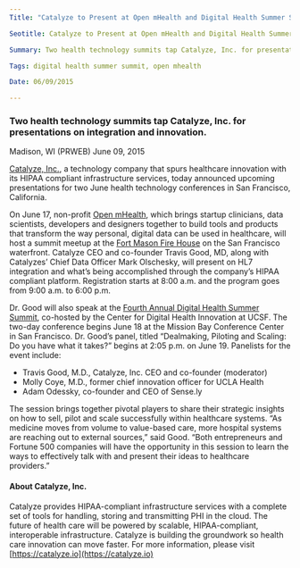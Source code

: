```yaml
---
Title: "Catalyze to Present at Open mHealth and Digital Health Summer Summit"

Seotitle: Catalyze to Present at Open mHealth and Digital Health Summer Summit

Summary: Two health technology summits tap Catalyze, Inc. for presentations on integration and innovation.

Tags: digital health summer summit, open mhealth

Date: 06/09/2015

---
```

### Two health technology summits tap Catalyze, Inc. for presentations on integration and innovation.

Madison, WI (PRWEB) June 09, 2015

[Catalyze, Inc.](https://catalyze.io), a technology company that spurs healthcare innovation with its HIPAA compliant infrastructure services, today announced upcoming presentations for two June health technology conferences in San Francisco, California.

On June 17, non-profit [Open mHealth](http://www.openmhealth.org/), which brings startup clinicians, data scientists, developers and designers together to build tools and products that transform the way personal, digital data can be used in healthcare, will host a summit meetup at the [Fort Mason Fire House](http://www.fortmason.org/venuerental/firehouse) on the San Francisco waterfront. Catalyze CEO and co-founder Travis Good, MD, along with Catalyzes’ Chief Data Officer Mark Olschesky, will present on HL7 integration and what’s being accomplished through the company’s HIPAA compliant platform. Registration starts at 8:00 a.m. and the program goes from 9:00 a.m. to 6:00 p.m.

Dr. Good will also speak at the [Fourth Annual Digital Health Summer Summit](http://summersummit.digitalhealthsummit.com/2015-agenda/), co-hosted by the Center for Digital Health Innovation at UCSF. The two-day conference begins June 18 at the Mission Bay Conference Center in San Francisco. Dr. Good’s panel, titled “Dealmaking, Piloting and Scaling: Do you have what it takes?” begins at 2:05 p.m. on June 19. Panelists for the event include:

* Travis Good, M.D., Catalyze, Inc. CEO and co-founder (moderator)
* Molly Coye, M.D., former chief innovation officer for UCLA Health
* Adam Odessky, co-founder and CEO of Sense.ly

The session brings together pivotal players to share their strategic insights on how to sell, pilot and scale successfully within healthcare systems. “As medicine moves from volume to value-based care, more hospital systems are reaching out to external sources,” said Good. “Both entrepreneurs and Fortune 500 companies will have the opportunity in this session to learn the ways to effectively talk with and present their ideas to healthcare providers.”

#### About Catalyze, Inc.

Catalyze provides HIPAA-compliant infrastructure services with a complete set of tools for handling, storing and transmitting PHI in the cloud. The future of health care will be powered by scalable, HIPAA-compliant, interoperable infrastructure. Catalyze is building the groundwork so health care innovation can move faster. For more information, please visit [https://catalyze.io](https://catalyze.io)